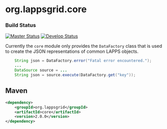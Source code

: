 # org.lappsgrid.core

### Build Status

[![Master Status](http://grid.anc.org:9080/travis/svg/lapps/org.lappsgrid.core?branch=master)](https://travis-ci.org/lapps/org.lappsgrid.core)
[![Develop Status](http://grid.anc.org:9080/travis/svg/lapps/org.lappsgrid.core?branch=develop)](https://travis-ci.org/lapps/org.lappsgrid.core)

Currently the `core` module only provides the `DataFactory` class that is used
to create the JSON representations of common LAPPS objects.

```java
    String json = DataFactory.error("Fatal error encountered.");
    ...
    DataSource source = ...
    String json = source.execute(DataFactory.get("key"));
```

## Maven

```xml
<dependency>
	<groupId>org.lappsgrid</groupId>
	<artifactId>core</artifactId>
	<version>2.0.0</version>
</dependency>
```
